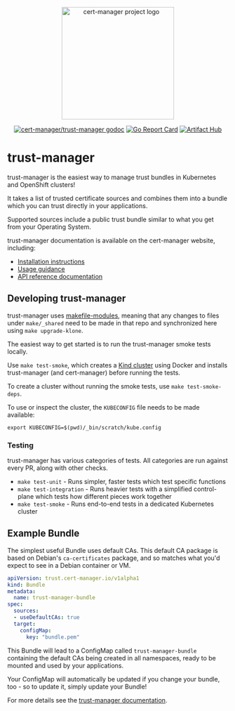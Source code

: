 <p align="center">
  <img src="https://raw.githubusercontent.com/cert-manager/cert-manager/d53c0b9270f8cd90d908460d69502694e1838f5f/logo/logo-small.png" height="256" width="256" alt="cert-manager project logo" />
</p>
<p align="center">
  <a href="https://godoc.org/github.com/cert-manager/trust-manager"><img src="https://godoc.org/github.com/cert-manager/trust-manager?status.svg" alt="cert-manager/trust-manager godoc"></a>
  <a href="https://goreportcard.com/report/github.com/cert-manager/trust-manager"><img alt="Go Report Card" src="https://goreportcard.com/badge/github.com/cert-manager/trust-manager" /></a>
  <a href="https://artifacthub.io/packages/search?repo=cert-manager"><img alt="Artifact Hub" src="https://img.shields.io/endpoint?url=https://artifacthub.io/badge/repository/cert-manager" /></a>
</p>

# trust-manager

trust-manager is the easiest way to manage trust bundles in Kubernetes and OpenShift clusters!

It takes a list of trusted certificate sources and combines them into a bundle which you can trust directly
in your applications.

Supported sources include a public trust bundle similar to what you get from your Operating System.

trust-manager documentation is available on the cert-manager website, including:

- [Installation instructions](https://cert-manager.io/docs/trust/trust-manager/installation/)
- [Usage guidance](https://cert-manager.io/docs/trust/trust-manager/)
- [API reference documentation](https://cert-manager.io/docs/trust/trust-manager/api-reference/)

## Developing trust-manager

trust-manager uses [makefile-modules](https://github.com/cert-manager/makefile-modules/), meaning that any changes to files under `make/_shared` need to be made in that repo and synchronized here using `make upgrade-klone`.

The easiest way to get started is to run the trust-manager smoke tests locally.

Use `make test-smoke`, which creates a [Kind cluster](https://kind.sigs.k8s.io/) using Docker and installs trust-manager (and cert-manager) before running the tests.

To create a cluster without running the smoke tests, use `make test-smoke-deps`.

To use or inspect the cluster, the `KUBECONFIG` file needs to be made available:

```console
export KUBECONFIG=$(pwd)/_bin/scratch/kube.config
```

### Testing

trust-manager has various categories of tests. All categories are run against every PR, along with other checks.

- `make test-unit` - Runs simpler, faster tests which test specific functions
- `make test-integration` - Runs heavier tests with a simplified control-plane which tests how different pieces work together
- `make test-smoke` - Runs end-to-end tests in a dedicated Kubernetes cluster

## Example Bundle

The simplest useful Bundle uses default CAs. This default CA package is based on Debian's `ca-certificates` package, and so matches what you'd expect to see in a Debian container or VM.

```yaml
apiVersion: trust.cert-manager.io/v1alpha1
kind: Bundle
metadata:
  name: trust-manager-bundle
spec:
  sources:
  - useDefaultCAs: true
  target:
    configMap:
      key: "bundle.pem"
```

This Bundle will lead to a ConfigMap called `trust-manager-bundle` containing the default CAs being created in all namespaces, ready to be mounted
and used by your applications.

Your ConfigMap will automatically be updated if you change your bundle, too - so to update it, simply update your Bundle!

For more details see the [trust-manager documentation](https://cert-manager.io/docs/trust/trust-manager/).
